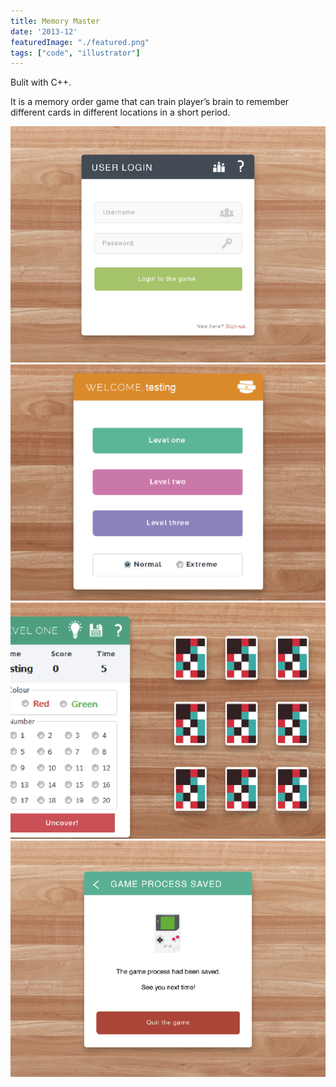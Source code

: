```yaml
---
title: Memory Master
date: '2013-12'
featuredImage: "./featured.png"
tags: ["code", "illustrator"]
---
```


Bulit with C++.

It is a memory order game that can train player’s brain to remember different cards in different locations in a short period.

![](./capture1.png)
![](./capture2.png)
![](./capture3.png)
![](./capture4.png)
